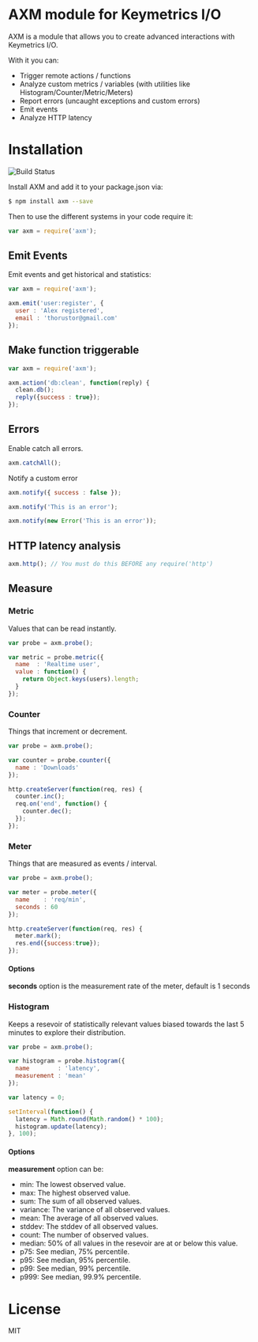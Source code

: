 
# AXM module for Keymetrics I/O

AXM is a module that allows you to create advanced interactions with Keymetrics I/O.

With it you can:
- Trigger remote actions / functions
- Analyze custom metrics / variables (with utilities like Histogram/Counter/Metric/Meters)
- Report errors (uncaught exceptions and custom errors)
- Emit events
- Analyze HTTP latency

# Installation

![Build Status](https://api.travis-ci.org/keymetrics/axm.png?branch=master)

Install AXM and add it to your package.json via:

```bash
$ npm install axm --save
```

Then to use the different systems in your code require it:

```javascript
var axm = require('axm');
```

## Emit Events

Emit events and get historical and statistics:

```javascript
var axm = require('axm');

axm.emit('user:register', {
  user : 'Alex registered',
  email : 'thorustor@gmail.com'
});
```

## Make function triggerable

```javascript
var axm = require('axm');

axm.action('db:clean', function(reply) {
  clean.db();
  reply({success : true});
});
```

## Errors

Enable catch all errors.

```javascript
axm.catchAll();
```

Notify a custom error

```javascript
axm.notify({ success : false });

axm.notify('This is an error');

axm.notify(new Error('This is an error'));
```

## HTTP latency analysis

```javascript
axm.http(); // You must do this BEFORE any require('http')
```

## Measure

### Metric

Values that can be read instantly.

```javascript
var probe = axm.probe();

var metric = probe.metric({
  name  : 'Realtime user',
  value : function() {
    return Object.keys(users).length;
  }
});
```

### Counter

Things that increment or decrement.

```javascript
var probe = axm.probe();

var counter = probe.counter({
  name : 'Downloads'
});

http.createServer(function(req, res) {
  counter.inc();
  req.on('end', function() {
    counter.dec();
  });
});
```

### Meter

Things that are measured as events / interval.

```javascript
var probe = axm.probe();

var meter = probe.meter({
  name    : 'req/min',
  seconds : 60
});

http.createServer(function(req, res) {
  meter.mark();
  res.end({success:true});
});
```

#### Options

**seconds** option is the measurement rate of the meter, default is 1 seconds

### Histogram

Keeps a resevoir of statistically relevant values biased towards the last 5 minutes to explore their distribution.

```javascript
var probe = axm.probe();

var histogram = probe.histogram({
  name        : 'latency',
  measurement : 'mean'
});

var latency = 0;

setInterval(function() {
  latency = Math.round(Math.random() * 100);
  histogram.update(latency);
}, 100);
```

#### Options

**measurement** option can be:

- min: The lowest observed value.
- max: The highest observed value.
- sum: The sum of all observed values.
- variance: The variance of all observed values.
- mean: The average of all observed values.
- stddev: The stddev of all observed values.
- count: The number of observed values.
- median: 50% of all values in the resevoir are at or below this value.
- p75: See median, 75% percentile.
- p95: See median, 95% percentile.
- p99: See median, 99% percentile.
- p999: See median, 99.9% percentile.

# License

MIT
